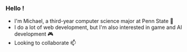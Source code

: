 ### Hello !
- I'm Michael, a third-year computer science major at Penn State 🌱 <br>
- I do a lot of web development, but I'm also interested in game and AI development 🎮 <br>
- Looking to collaborate 📫

<!--
**michaeljc76/michaeljc76** is a ✨ _special_ ✨ repository because its `README.md` (this file) appears on your GitHub profile.

Here are some ideas to get you started:

- 🔭 I’m currently working on ...
- 🌱 I’m currently learning ...
- 👯 I’m looking to collaborate on ...
- 🤔 I’m looking for help with ...
- 💬 Ask me about ...
- 📫 How to reach me: ...
- 😄 Pronouns: ...
- ⚡ Fun fact: ...
-->
